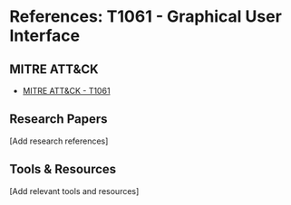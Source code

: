 # References: T1061 - Graphical User Interface

## MITRE ATT&CK
- [MITRE ATT&CK - T1061](https://attack.mitre.org/techniques/T1061/)

## Research Papers
[Add research references]

## Tools & Resources
[Add relevant tools and resources]
